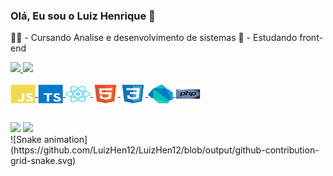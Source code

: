 ### Olá, Eu sou o Luiz Henrique 👋

👨‍🎓 - Cursando Analise e desenvolvimento de sistemas
🌱 - Estudando front-end  

<div>
  <a href="https://github.com/LuizHen12">
  <img height="180em" src="https://github-readme-stats.vercel.app/api?username=LuizHen12&show_icons=true&theme=tokyonight&include_all_commits=true&count_private=true"/>
  <img height="180em" src="https://github-readme-stats.vercel.app/api/top-langs/?username=LuizHen12&layout=compact&langs_count=7&theme=tokyonight"/>
</div>
  
<div style="display: inline_block"><br>
  <img align="center" alt="Luiz-Js" height="30" width="40" src="https://raw.githubusercontent.com/devicons/devicon/master/icons/javascript/javascript-plain.svg">
  <img align="center" alt="Luiz-Ts" height="30" width="40" src="https://raw.githubusercontent.com/devicons/devicon/master/icons/typescript/typescript-plain.svg">
  <img align="center" alt="Luiz-React" height="30" width="40" src="https://raw.githubusercontent.com/devicons/devicon/master/icons/react/react-original.svg">
  <img align="center" alt="Luiz-HTML" height="30" width="40" src="https://raw.githubusercontent.com/devicons/devicon/master/icons/html5/html5-original.svg">
  <img align="center" alt="Luiz-CSS" height="30" width="40" src="https://raw.githubusercontent.com/devicons/devicon/master/icons/css3/css3-original.svg">
  <img align="center" alt="Luiz-Dart" height="30" width="40" src="https://github.com/devicons/devicon/blob/master/icons/dart/dart-original.svg">
  <img align="center" alt="Luiz-PHP" height="30" width="40" src="https://github.com/devicons/devicon/blob/master/icons/php/php-original.svg">
  
</div>
  
  ##
<div>
  <a href = "luizhenriquedasilvagomes023@gmail.com"><img src="https://img.shields.io/badge/-Gmail-%23333?style=for-the-badge&logo=gmail&logoColor=white" target="_blank"></a>
  <a href="https://www.linkedin.com/in/luiz-henrique-4b365816b/" target="_blank"><img src="https://img.shields.io/badge/-LinkedIn-%230077B5?style=for-the-badge&logo=linkedin&logoColor=white" target="_blank"></a> 
   
  </div>
  <div>
    ![Snake animation](https://github.com/LuizHen12/LuizHen12/blob/output/github-contribution-grid-snake.svg)
  </div>
 
